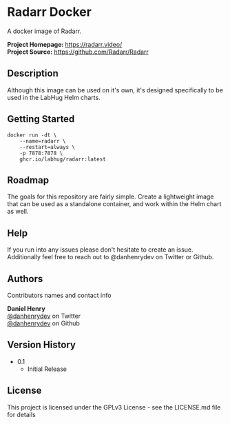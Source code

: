 # Radarr Docker

A docker image of Radarr.

<strong>Project Homepage: </strong> <a href="https://radarr.video/">https://radarr.video/</a><br /> 
<strong>Project Source:</strong> <a href="https://github.com/Radarr/Radarr">https://github.com/Radarr/Radarr</a>

## Description

Although this image can be used on it's own, it's designed specifically to be used in the LabHug Helm charts.

## Getting Started

```
docker run -dt \
    --name=radarr \
    --restart=always \
    -p 7878:7878 \
    ghcr.io/labhug/radarr:latest
```

## Roadmap

The goals for this repository are fairly simple.  Create a lightweight image that can be used as a standalone container, and work within the Helm chart as well.

## Help

If you run into any issues please don't hesitate to create an issue.  Additionally feel free to reach out to @danhenrydev on Twitter or
Github.

## Authors

Contributors names and contact info

<strong>Daniel Henry</strong><br />
[@danhenrydev](https://twitter.com/danhenrydev) on Twitter<br />
[@danhenrydev](https://github.com/danhenrydev) on Github

## Version History

* 0.1
    * Initial Release

## License

This project is licensed under the GPLv3 License - see the LICENSE.md file for details
